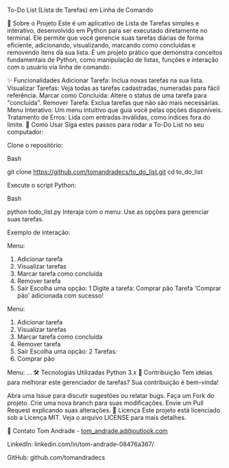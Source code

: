 To-Do List (Lista de Tarefas) em Linha de Comando

📝 Sobre o Projeto
Este é um aplicativo de Lista de Tarefas simples e interativo, desenvolvido em Python para ser executado diretamente no terminal. Ele permite que você gerencie suas tarefas diárias de forma eficiente, adicionando, visualizando, marcando como concluídas e removendo itens da sua lista. É um projeto prático que demonstra conceitos fundamentais de Python, como manipulação de listas, funções e interação com o usuário via linha de comando.

✨ Funcionalidades
Adicionar Tarefa: Inclua novas tarefas na sua lista.
Visualizar Tarefas: Veja todas as tarefas cadastradas, numeradas para fácil referência.
Marcar como Concluída: Altere o status de uma tarefa para "concluída".
Remover Tarefa: Exclua tarefas que não são mais necessárias.
Menu Interativo: Um menu intuitivo que guia você pelas opções disponíveis.
Tratamento de Erros: Lida com entradas inválidas, como índices fora do limite.
🚀 Como Usar
Siga estes passos para rodar a To-Do List no seu computador:

Clone o repositório:

Bash

git clone https://github.com/tomandradecs/to_do_list.git
cd to_do_list

Execute o script Python:

Bash

python todo_list.py
Interaja com o menu: Use as opções para gerenciar suas tarefas.

Exemplo de interação:

Menu:
1. Adicionar tarefa
2. Visualizar tarefas
3. Marcar tarefa como concluída
4. Remover tarefa
5. Sair
Escolha uma opção: 1
Digite a tarefa: Comprar pão
Tarefa 'Comprar pão' adicionada com sucesso!

Menu:
1. Adicionar tarefa
2. Visualizar tarefas
3. Marcar tarefa como concluída
4. Remover tarefa
5. Sair
Escolha uma opção: 2
Tarefas:
1. Comprar pão

Menu:
...
🛠️ Tecnologias Utilizadas
Python 3.x
🤝 Contribuição
Tem ideias para melhorar este gerenciador de tarefas? Sua contribuição é bem-vinda!

Abra uma Issue para discutir sugestões ou relatar bugs.
Faça um Fork do projeto.
Crie uma nova branch para suas modificações.
Envie um Pull Request explicando suas alterações.
📄 Licença
Este projeto está licenciado sob a Licença MIT. Veja o arquivo LICENSE para mais detalhes.

📧 Contato
Tom Andrade - tom_andrade.ad@outlook.com

LinkedIn: linkedin.com/in/tom-andrade-08476a367/

GitHub: github.com/tomandradecs
